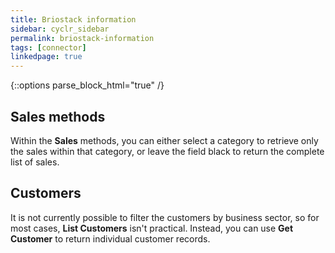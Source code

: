 ```yaml
---
title: Briostack information
sidebar: cyclr_sidebar
permalink: briostack-information
tags: [connector]
linkedpage: true
---
```

{::options parse_block_html="true" /}

<section class="card">

## Sales methods

Within the **Sales** methods, you can either select a category to retrieve only the sales within that category, or leave the field black to return the complete list of sales.

</section>
<section class="card">

## Customers

It is not currently possible to filter the customers by business sector, so for most cases, **List Customers** isn't practical. Instead, you can use **Get Customer** to return individual customer records.

</section>
